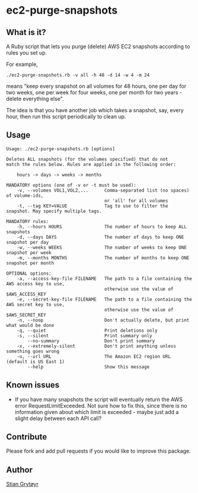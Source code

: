 # ec2-purge-snapshots

## What is it?

A Ruby script that lets you purge (delete) AWS EC2 snapshots
according to rules you set up. 

For example, 

    ./ec2-purge-snapshots.rb -v all -h 48 -d 14 -w 4 -m 24

means "keep every snapshot on all volumes for 48 hours, one 
per day for two weeks, one per week for four weeks, one per 
month for two years - delete everything else".

The idea is that you have another job which takes a snapshot, 
say, every hour, then run this script periodically to clean up.

## Usage

    Usage: ./ec2-purge-snapshots.rb [options]

    Deletes ALL snapshots (for the volumes specified) that do not
    match the rules below. Rules are applied in the following order:

        hours -> days -> weeks -> months

    MANDATORY options (one of -v or -t must be used):
        -v, --volumes VOL1,VOL2,...      Comma-separated list (no spaces) of volume-ids,
                                         or 'all' for all volumes
        -t, --tag KEY=VALUE              Tag to use to filter the snapshot. May specify multiple tags.

    MANDATORY rules:
        -h, --hours HOURS                The number of hours to keep ALL snapshots
        -d, --days DAYS                  The number of days to keep ONE snapshot per day
        -w, --weeks WEEKS                The number of weeks to keep ONE snapshot per week
        -m, --months MONTHS              The number of months to keep ONE snapshot per month

    OPTIONAL options:
        -a, --access-key-file FILENAME   The path to a file containing the AWS access key to use,
                                         otherwise use the value of $AWS_ACCESS_KEY
        -e, --secret-key-file FILENAME   The path to a file containing the AWS secret key to use,
                                         otherwise use the value of $AWS_SECRET_KEY
        -n, --noop                       Don't actually delete, but print what would be done
        -q, --quiet                      Print deletions only
        -s, --silent                     Print summary only
            --no-summary                 Don't print summary
        -x, --extremely-silent           Don't print anything unless something goes wrong
        -u, --url URL                    The Amazon EC2 region URL (default is US East 1)
            --help                       Show this message

## Known issues
* If you have many snapshots the script will eventually return the AWS error RequestLimitExceeded. Not sure how to fix this, since there is no information given about which limit is exceeded - maybe just add a slight delay between each API call?

## Contribute
Please fork and add pull requests if you would like to improve this package.

## Author
[Stian Grytøyr][1]

[1]: http://stian.grytoyr.net/about/
